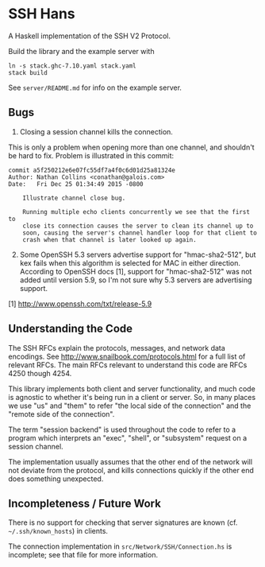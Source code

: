 SSH Hans
========

A Haskell implementation of the SSH V2 Protocol.

Build the library and the example server with

    ln -s stack.ghc-7.10.yaml stack.yaml
    stack build

See `server/README.md` for info on the example server.

Bugs
----

1. Closing a session channel kills the connection.

This is only a problem when opening more than one channel, and
shouldn't be hard to fix. Problem is illustrated in this commit:

    commit a5f250212e6e07fc55df7a4f0c6d01d25a81324e
    Author: Nathan Collins <conathan@galois.com>
    Date:   Fri Dec 25 01:34:49 2015 -0800

        Illustrate channel close bug.

        Running multiple echo clients concurrently we see that the first to
        close its connection causes the server to clean its channel up to
        soon, causing the server's channel handler loop for that client to
        crash when that channel is later looked up again.


2. Some OpenSSH 5.3 servers advertise support for "hmac-sha2-512", but
kex fails when this algorithm is selected for MAC in either
direction. According to OpenSSH docs [1], support for "hmac-sha2-512"
was not added until version 5.9, so I'm not sure why 5.3 servers are
advertising support.

[1] http://www.openssh.com/txt/release-5.9

Understanding the Code
----------------------

The SSH RFCs explain the protocols, messages, and network data
encodings. See http://www.snailbook.com/protocols.html for a full list
of relevant RFCs. The main RFCs relevant to understand this code are
RFCs 4250 though 4254.

This library implements both client and server functionality, and much
code is agnostic to whether it's being run in a client or server. So,
in many places we use "us" and "them" to refer "the local side of the
connection" and the "remote side of the connection".

The term "session backend" is used throughout the code to refer to a
program which interprets an "exec", "shell", or "subsystem" request on
a session channel.

The implementation usually assumes that the other end of the network
will not deviate from the protocol, and kills connections quickly if
the other end does something unexpected.

Incompleteness / Future Work
----------------------------

There is no support for checking that server signatures are known
(cf. `~/.ssh/known_hosts`) in clients.

The connection implementation in `src/Network/SSH/Connection.hs` is
incomplete; see that file for more information.
